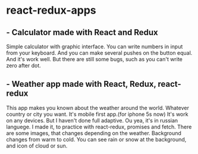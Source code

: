 # react-redux-apps
## -   Calculator made with React and Redux
Simple calculator with graphic interface. You can write numbers in input from your keyboard. And you can make several pushes on the button equal. And it's work well.
But there are still some bugs, such as you can't write zero after dot.
## -   Weather app made with React, Redux, react-redux
This app makes you known about the weather around the world. Whatever country or city you want.
It's mobile first app.(for iphone 5s now) It's work on any devices. But I haven't done full adaptive. 
Ou yea, it's in russian languege.
I made it, to practice with react-redux, promises and fetch. 
There are some images, that changes depending on the weather. 
Background changes from warm to cold. 
You can see rain or snow at the background, and icon of cloud or sun. 

